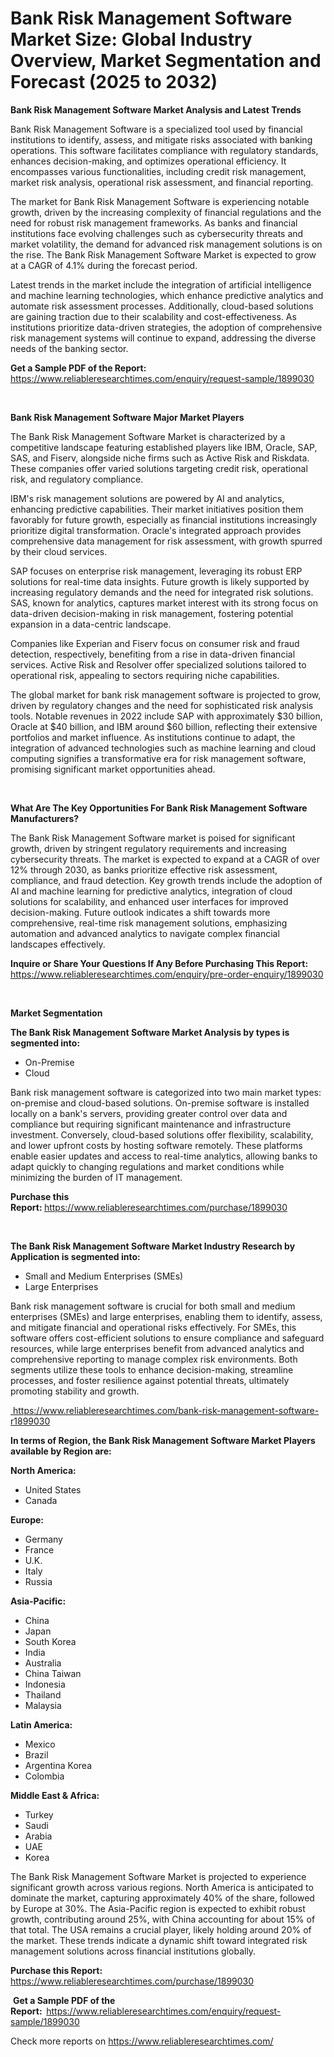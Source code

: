 <p><h1>Bank Risk Management Software Market Size: Global Industry Overview, Market Segmentation and Forecast (2025 to 2032)</h1></p><p><strong>Bank Risk Management Software Market Analysis and Latest Trends</strong></p>
<p><p>Bank Risk Management Software is a specialized tool used by financial institutions to identify, assess, and mitigate risks associated with banking operations. This software facilitates compliance with regulatory standards, enhances decision-making, and optimizes operational efficiency. It encompasses various functionalities, including credit risk management, market risk analysis, operational risk assessment, and financial reporting.</p><p>The market for Bank Risk Management Software is experiencing notable growth, driven by the increasing complexity of financial regulations and the need for robust risk management frameworks. As banks and financial institutions face evolving challenges such as cybersecurity threats and market volatility, the demand for advanced risk management solutions is on the rise. The Bank Risk Management Software Market is expected to grow at a CAGR of 4.1% during the forecast period. </p><p>Latest trends in the market include the integration of artificial intelligence and machine learning technologies, which enhance predictive analytics and automate risk assessment processes. Additionally, cloud-based solutions are gaining traction due to their scalability and cost-effectiveness. As institutions prioritize data-driven strategies, the adoption of comprehensive risk management systems will continue to expand, addressing the diverse needs of the banking sector.</p></p>
<p><strong>Get a Sample PDF of the Report:&nbsp;</strong> <a href="https://www.reliableresearchtimes.com/enquiry/request-sample/1899030?utm_campaign=3258&utm_medium=2&utm_source=Github&utm_content=ia&utm_term=09032025&utm_id=bank-risk-management-software">https://www.reliableresearchtimes.com/enquiry/request-sample/1899030</a></p>
<p>&nbsp;</p>
<p><strong>Bank Risk Management Software Major Market Players</strong></p>
<p><p>The Bank Risk Management Software Market is characterized by a competitive landscape featuring established players like IBM, Oracle, SAP, SAS, and Fiserv, alongside niche firms such as Active Risk and Riskdata. These companies offer varied solutions targeting credit risk, operational risk, and regulatory compliance.</p><p>IBM's risk management solutions are powered by AI and analytics, enhancing predictive capabilities. Their market initiatives position them favorably for future growth, especially as financial institutions increasingly prioritize digital transformation. Oracle's integrated approach provides comprehensive data management for risk assessment, with growth spurred by their cloud services.</p><p>SAP focuses on enterprise risk management, leveraging its robust ERP solutions for real-time data insights. Future growth is likely supported by increasing regulatory demands and the need for integrated risk solutions. SAS, known for analytics, captures market interest with its strong focus on data-driven decision-making in risk management, fostering potential expansion in a data-centric landscape.</p><p>Companies like Experian and Fiserv focus on consumer risk and fraud detection, respectively, benefiting from a rise in data-driven financial services. Active Risk and Resolver offer specialized solutions tailored to operational risk, appealing to sectors requiring niche capabilities.</p><p>The global market for bank risk management software is projected to grow, driven by regulatory changes and the need for sophisticated risk analysis tools. Notable revenues in 2022 include SAP with approximately $30 billion, Oracle at $40 billion, and IBM around $60 billion, reflecting their extensive portfolios and market influence. As institutions continue to adapt, the integration of advanced technologies such as machine learning and cloud computing signifies a transformative era for risk management software, promising significant market opportunities ahead.</p></p>
<p>&nbsp;</p>
<p><strong>What Are The Key Opportunities For Bank Risk Management Software Manufacturers?</strong></p>
<p><p>The Bank Risk Management Software market is poised for significant growth, driven by stringent regulatory requirements and increasing cybersecurity threats. The market is expected to expand at a CAGR of over 12% through 2030, as banks prioritize effective risk assessment, compliance, and fraud detection. Key growth trends include the adoption of AI and machine learning for predictive analytics, integration of cloud solutions for scalability, and enhanced user interfaces for improved decision-making. Future outlook indicates a shift towards more comprehensive, real-time risk management solutions, emphasizing automation and advanced analytics to navigate complex financial landscapes effectively.</p></p>
<p><strong>Inquire or Share Your Questions If Any Before Purchasing This Report:</strong> <a href="https://www.reliableresearchtimes.com/enquiry/pre-order-enquiry/1899030?utm_campaign=3258&utm_medium=2&utm_source=Github&utm_content=ia&utm_term=09032025&utm_id=bank-risk-management-software">https://www.reliableresearchtimes.com/enquiry/pre-order-enquiry/1899030</a></p>
<p>&nbsp;</p>
<p><strong>Market Segmentation</strong></p>
<p><strong>The Bank Risk Management Software Market Analysis by types is segmented into:</strong></p>
<p><ul><li>On-Premise</li><li>Cloud</li></ul></p>
<p><p>Bank risk management software is categorized into two main market types: on-premise and cloud-based solutions. On-premise software is installed locally on a bank's servers, providing greater control over data and compliance but requiring significant maintenance and infrastructure investment. Conversely, cloud-based solutions offer flexibility, scalability, and lower upfront costs by hosting software remotely. These platforms enable easier updates and access to real-time analytics, allowing banks to adapt quickly to changing regulations and market conditions while minimizing the burden of IT management.</p></p>
<p><strong>Purchase this Report:&nbsp;</strong><a href="https://www.reliableresearchtimes.com/purchase/1899030?utm_campaign=3258&utm_medium=2&utm_source=Github&utm_content=ia&utm_term=09032025&utm_id=bank-risk-management-software">https://www.reliableresearchtimes.com/purchase/1899030</a></p>
<p>&nbsp;</p>
<p><strong>The Bank Risk Management Software Market Industry Research by Application is segmented into:</strong></p>
<p><ul><li>Small and Medium Enterprises (SMEs)</li><li>Large Enterprises</li></ul></p>
<p><p>Bank risk management software is crucial for both small and medium enterprises (SMEs) and large enterprises, enabling them to identify, assess, and mitigate financial and operational risks effectively. For SMEs, this software offers cost-efficient solutions to ensure compliance and safeguard resources, while large enterprises benefit from advanced analytics and comprehensive reporting to manage complex risk environments. Both segments utilize these tools to enhance decision-making, streamline processes, and foster resilience against potential threats, ultimately promoting stability and growth.</p></p>
<p><a href="https://www.reliableresearchtimes.com/bank-risk-management-software-r1899030?utm_campaign=3258&utm_medium=2&utm_source=Github&utm_content=ia&utm_term=09032025&utm_id=bank-risk-management-software">&nbsp;https://www.reliableresearchtimes.com/bank-risk-management-software-r1899030</a></p>
<p><strong>In terms of Region, the Bank Risk Management Software Market Players available by Region are:</strong></p>
<p>
    <p> <strong> North America: </strong>
        <ul>
            <li>United States</li>
            <li>Canada</li>
        </ul>
        </p> 
    <p> <strong> Europe: </strong>
        <ul>
            <li>Germany</li>
            <li>France</li>
            <li>U.K.</li>
            <li>Italy</li>
            <li>Russia</li>
        </ul>
        </p> 
    <p> <strong> Asia-Pacific: </strong>
        <ul>
            <li>China</li>
            <li>Japan</li>
            <li>South Korea</li>
            <li>India</li>
            <li>Australia</li>
            <li>China Taiwan</li>
            <li>Indonesia</li>
            <li>Thailand</li>
            <li>Malaysia</li>
        </ul>
        </p> 
    <p> <strong> Latin America: </strong>
        <ul>
            <li>Mexico</li>
            <li>Brazil</li>
            <li>Argentina Korea</li>
            <li>Colombia</li>
        </ul>
        </p> 
    <p> <strong> Middle East & Africa: </strong>
        <ul>
            <li>Turkey</li>
            <li>Saudi</li>
            <li>Arabia</li>
            <li>UAE</li>
            <li>Korea</li>
        </ul>
    </p>
    </p>
<p><p>The Bank Risk Management Software Market is projected to experience significant growth across various regions. North America is anticipated to dominate the market, capturing approximately 40% of the share, followed by Europe at 30%. The Asia-Pacific region is expected to exhibit robust growth, contributing around 25%, with China accounting for about 15% of that total. The USA remains a crucial player, likely holding around 20% of the market. These trends indicate a dynamic shift toward integrated risk management solutions across financial institutions globally.</p></p>
<p><strong>Purchase this Report: </strong><a href="https://www.reliableresearchtimes.com/purchase/1899030?utm_campaign=3258&utm_medium=2&utm_source=Github&utm_content=ia&utm_term=09032025&utm_id=bank-risk-management-software">https://www.reliableresearchtimes.com/purchase/1899030</a></p>
<p>&nbsp;<strong>Get a Sample PDF of the Report:&nbsp;&nbsp;</strong><a href="https://www.reliableresearchtimes.com/enquiry/request-sample/1899030?utm_campaign=3258&utm_medium=2&utm_source=Github&utm_content=ia&utm_term=09032025&utm_id=bank-risk-management-software">https://www.reliableresearchtimes.com/enquiry/request-sample/1899030</a></p>
<p><strong></strong></p>
<p>Check more reports on <a href="https://www.reliableresearchtimes.com/?utm_campaign=3258&utm_medium=2&utm_source=Github&utm_content=ia&utm_term=09032025&utm_id=bank-risk-management-software">https://www.reliableresearchtimes.com/</a></p>